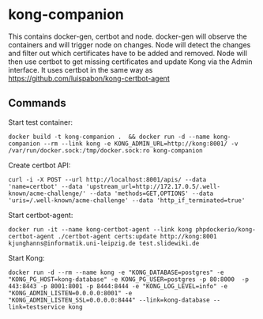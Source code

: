 # kong-companion
This contains docker-gen, certbot and node.
docker-gen will observe the containers and will trigger node on changes.
Node will detect the changes and filter out which certificates have to be added and removed.
Node will then use certbot to get missing certificates and update Kong via the Admin interface.
It uses certbot in the same way as https://github.com/luispabon/kong-certbot-agent

## Commands
Start test container:
```
docker build -t kong-companion .  && docker run -d --name kong-companion --rm --link kong -e KONG_ADMIN_URL=http://kong:8001/ -v /var/run/docker.sock:/tmp/docker.sock:ro kong-companion
```

Create certbot API:
```
curl -i -X POST --url http://localhost:8001/apis/ --data 'name=certbot' --data 'upstream_url=http://172.17.0.5/.well-known/acme-challenge/' --data 'methods=GET,OPTIONS' --data 'uris=/.well-known/acme-challenge' --data 'http_if_terminated=true'
```

Start certbot-agent:
```
docker run -it --name kong-certbot-agent --link kong phpdockerio/kong-certbot-agent ./certbot-agent certs:update http://kong:8001 kjunghanns@informatik.uni-leipzig.de test.slidewiki.de
```

Start Kong:
```
docker run -d --rm --name kong -e "KONG_DATABASE=postgres" -e "KONG_PG_HOST=kong-database" -e KONG_PG_USER=postgres -p 80:8000  -p 443:8443 -p 8001:8001 -p 8444:8444 -e "KONG_LOG_LEVEL=info" -e "KONG_ADMIN_LISTEN=0.0.0.0:8001" -e "KONG_ADMIN_LISTEN_SSL=0.0.0.0:8444" --link=kong-database --link=testservice kong
```
